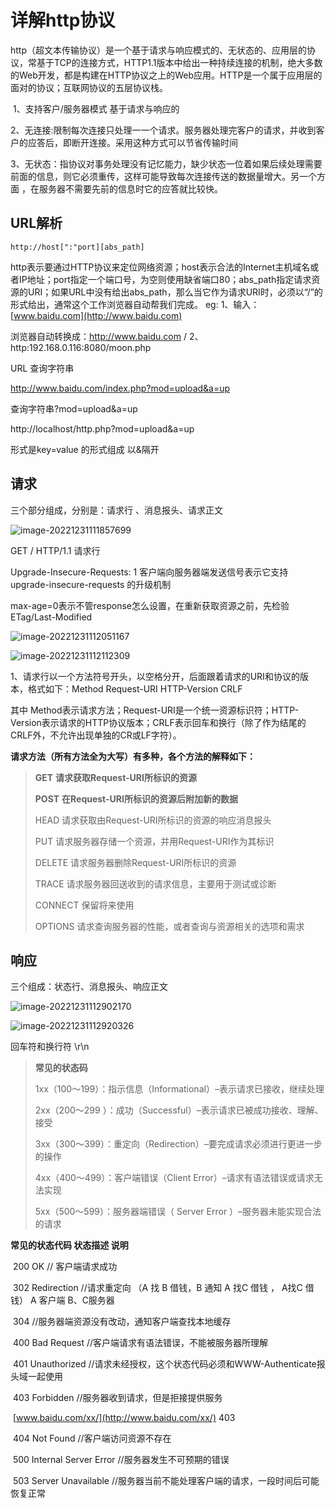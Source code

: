 # 详解http协议

​		http（超文本传输协议）是一个基于请求与响应模式的、无状态的、应用层的协议，常基于TCP的连接方式，HTTP1.1版本中给出一种持续连接的机制，绝大多数的Web开发，都是构建在HTTP协议之上的Web应用。HTTP是一个属于应用层的面对的协议；互联网协议的五层协议栈。

​	1、支持客户/服务器模式 基于请求与响应的

​	2、无连接:限制每次连接只处理一一个请求。服务器处理完客户的请求，并收到客户的应答后，即断开连接。采用这种方式可以节省传输时间

​	3、无状态：指协议对事务处理没有记忆能力，缺少状态一位着如果后续处理需要前面的信息，则它必须重传，这样可能导致每次连接传送的数据量增大。另一个方面 ，在服务器不需要先前的信息时它的应答就比较快。

## URL解析

```
http://host[":"port][abs_path]
```

​		http表示要通过HTTP协议来定位网络资源；host表示合法的Internet主机域名或者IP地址；port指定一个端口号，为空则使用缺省端口80；abs_path指定请求资源的URI；如果URL中没有给出abs_path，那么当它作为请求URI时，必须以“/”的形式给出，通常这个工作浏览器自动帮我们完成。
eg:
1、输入：[www.baidu.com](http://www.baidu.com)

浏览器自动转换成：http://www.baidu.com /
2、http:192.168.0.116:8080/moon.php

URL 查询字符串

http://www.baidu.com/index.php?mod=upload&a=up

查询字符串?mod=upload&a=up

http://localhost/http.php?mod=upload&a=up

形式是key=value 的形式组成  以&隔开

## 请求

三个部分组成，分别是：请求行 、消息报头、请求正文

![image-20221231111857699](https://s1.ax1x.com/2023/03/08/ppegNjI.png)

GET / HTTP/1.1 请求行

Upgrade-Insecure-Requests: 1    客户端向服务器端发送信号表示它支持 upgrade-insecure-requests 的升级机制

max-age=0表示不管response怎么设置，在重新获取资源之前，先检验ETag/Last-Modified

![image-20221231112051167](https://s1.ax1x.com/2023/03/08/ppegY3d.png)

![image-20221231112112309](https://s1.ax1x.com/2023/03/08/ppeg84e.png)

1、请求行以一个方法符号开头，以空格分开，后面跟着请求的URI和协议的版本，格式如下：Method Request-URI HTTP-Version CRLF

其中 Method表示请求方法；Request-URI是一个统一资源标识符；HTTP-Version表示请求的HTTP协议版本；CRLF表示回车和换行（除了作为结尾的CRLF外，不允许出现单独的CR或LF字符）。

**请求方法（所有方法全为大写）有多种，各个方法的解释如下：**

> **GET**   **请求获取Request-URI所标识的资源**
>
> **POST**  **在Request-URI所标识的资源后附加新的数据**
>
> HEAD  请求获取由Request-URI所标识的资源的响应消息报头
>
> PUT   请求服务器存储一个资源，并用Request-URI作为其标识
>
> DELETE 请求服务器删除Request-URI所标识的资源
>
> TRACE  请求服务器回送收到的请求信息，主要用于测试或诊断
>
> CONNECT 保留将来使用
>
> OPTIONS 请求查询服务器的性能，或者查询与资源相关的选项和需求

## 响应

三个组成：状态行、消息报头、响应正文

![image-20221231112902170](https://s1.ax1x.com/2023/03/08/ppeg3ND.png)

![image-20221231112920326](https://s1.ax1x.com/2023/03/08/ppegwHf.png)

回车符和换行符 \r\n

> **常见的状态码**
>
> 1xx（100～199）：指示信息（Informational）–表示请求已接收，继续处理
>
> 2xx（200～299 ）：成功（Successful）–表示请求已被成功接收、理解、接受
>
> 3xx（300～399）：重定向（Redirection）–要完成请求必须进行更进一步的操作
>
> 4xx（400～499）：客户端错误（Client Error）–请求有语法错误或请求无法实现
>
> 5xx（500～599）：服务器端错误（ Server Error ）–服务器未能实现合法的请求

**常见的状态代码 状态描述 说明**

​	200 OK // 客户端请求成功

​	302 Redirection //请求重定向 （A 找 B 借钱，B 通知 A 找C 借钱 ， A找C 借钱） A 客户端 B、C服务器

​	304 //服务器端资源没有改动，通知客户端查找本地缓存

​	400 Bad Request //客户端请求有语法错误，不能被服务器所理解

​	401 Unauthorized //请求未经授权，这个状态代码必须和WWW-Authenticate报头域一起使用

​	403 Forbidden //服务器收到请求，但是拒接提供服务

​	[www.baidu.com/xx/](http://www.baidu.com/xx/) 403

​	404 Not Found //客户端访问资源不存在

​	500 Internal Server Error //服务器发生不可预期的错误

​	503 Server Unavailable //服务器当前不能处理客户端的请求，一段时间后可能恢复正常